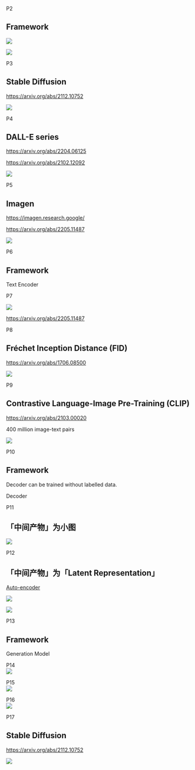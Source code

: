 
P2   
## Framework 

![](./assets/lhy2-2-1.png) 

![](./assets/lhy2-2-2.png) 

P3   
## Stable Diffusion 

<https://arxiv.org/abs/2112.10752>  

![](./assets/lhy2-3.png) 

P4   
## DALL-E series 
<https://arxiv.org/abs/2204.06125>

<https://arxiv.org/abs/2102.12092>

![](./assets/lhy2-4.png) 


P5   
## Imagen 

<https://imagen.research.google/>

<https://arxiv.org/abs/2205.11487>


![](./assets/lhy2-5-1.png) 

P6   
## Framework 

Text Encoder   



P7   

![](./assets/lhy2-7-1.png) 

<https://arxiv.org/abs/2205.11487>



P8   
## Fréchet Inception Distance (FID)

<https://arxiv.org/abs/1706.08500>


![](./assets/lhy2-8.png) 

P9   
## Contrastive Language-Image Pre-Training (CLIP) 

<https://arxiv.org/abs/2103.00020>

400 million image-text pairs  


![](./assets/lhy2-9-1.png) 

P10   
## Framework

Decoder can be trained without labelled data.   

Decoder



P11  
## 「中间产物」为小图

![](./assets/lhy2-11-1.png) 

P12   
## 「中间产物」为「Latent Representation」

<u>Auto-encoder</u>

![](./assets/lhy2-12-1.png) 

![](./assets/lhy2-12-2.png) 


P13   
## Framework 

Generation Model   



P14   
![](./assets/lhy2-14.png) 


P15   
![](./assets/lhy2-15.png) 

P16   
![](./assets/lhy2-16.png) 


P17   
## Stable Diffusion 

<https://arxiv.org/abs/2112.10752>

![](./assets/lhy2-17.png) 


